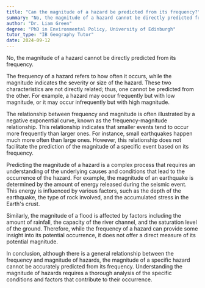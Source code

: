 ```yaml
---
title: "Can the magnitude of a hazard be predicted from its frequency?"
summary: "No, the magnitude of a hazard cannot be directly predicted from its frequency."
author: "Dr. Liam Green"
degree: "PhD in Environmental Policy, University of Edinburgh"
tutor_type: "IB Geography Tutor"
date: 2024-09-12
---
```


No, the magnitude of a hazard cannot be directly predicted from its frequency.

The frequency of a hazard refers to how often it occurs, while the magnitude indicates the severity or size of the hazard. These two characteristics are not directly related; thus, one cannot be predicted from the other. For example, a hazard may occur frequently but with low magnitude, or it may occur infrequently but with high magnitude.

The relationship between frequency and magnitude is often illustrated by a negative exponential curve, known as the frequency-magnitude relationship. This relationship indicates that smaller events tend to occur more frequently than larger ones. For instance, small earthquakes happen much more often than large ones. However, this relationship does not facilitate the prediction of the magnitude of a specific event based on its frequency.

Predicting the magnitude of a hazard is a complex process that requires an understanding of the underlying causes and conditions that lead to the occurrence of the hazard. For example, the magnitude of an earthquake is determined by the amount of energy released during the seismic event. This energy is influenced by various factors, such as the depth of the earthquake, the type of rock involved, and the accumulated stress in the Earth's crust.

Similarly, the magnitude of a flood is affected by factors including the amount of rainfall, the capacity of the river channel, and the saturation level of the ground. Therefore, while the frequency of a hazard can provide some insight into its potential occurrence, it does not offer a direct measure of its potential magnitude.

In conclusion, although there is a general relationship between the frequency and magnitude of hazards, the magnitude of a specific hazard cannot be accurately predicted from its frequency. Understanding the magnitude of hazards requires a thorough analysis of the specific conditions and factors that contribute to their occurrence.
    